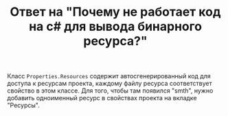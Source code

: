 ﻿---
title: "Ответ на \"Почему не работает код на с# для вывода бинарного ресурса?\""
se.owner.user_id: 240512
se.owner.display_name: "MSDN.WhiteKnight"
se.owner.link: "https://ru.stackoverflow.com/users/240512/msdn-whiteknight"
se.answer_id: 870942
se.question_id: 870619
se.post_type: answer
se.is_accepted: False
---
<p>Класс <code>Properties.Resources</code> содержит автосгенерированный код для доступа к ресурсам проекта, каждому файлу ресурса соответствует свойство в этом классе. Для того, чтобы там появился "smth", нужно добавить одноименный ресурс в свойствах проекта на вкладке "Ресурсы".</p>
